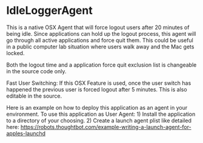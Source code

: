 # IdleLoggerAgent

This is a native OSX Agent that will force logout users after 20 minutes of being idle.  Since applications can hold up the logout process, this agent will go through all active applications and force quit them. This could be useful in a public computer lab situation where users walk away and the Mac gets locked.

Both the logout time and a application force quit exclusion list is changeable in the source code only. 

Fast User Switching:  If this OSX Feature is used, once the user switch has happened the previous user is forced logout after 5 minutes.  This is also editable in the source. 

Here is an example on how to deploy this application as an agent in your environment. To use this application as User Agent: 1) Install the application to a directory of your choosing. 2) Create a launch agent plist like detailed here: https://robots.thoughtbot.com/example-writing-a-launch-agent-for-apples-launchd 
